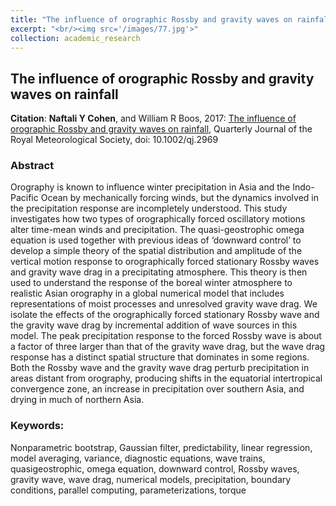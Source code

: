 ```yaml
---
title: "The influence of orographic Rossby and gravity waves on rainfall"
excerpt: "<br/><img src='/images/77.jpg'>"
collection: academic_research
---
```



## The influence of orographic Rossby and gravity waves on rainfall

**Citation**: **Naftali Y Cohen**, and William R Boos, 2017: [The influence of orographic Rossby and gravity waves on rainfall](https://rmets.onlinelibrary.wiley.com/doi/abs/10.1002/qj.2969), Quarterly Journal of the Royal Meteorological Society, doi: 10.1002/qj.2969

### Abstract

Orography is known to influence winter precipitation in Asia and the Indo-Pacific Ocean by mechanically forcing winds, but the dynamics involved in the precipitation response are incompletely understood. This study investigates how two types of orographically forced oscillatory motions alter time-mean winds and precipitation. The quasi-geostrophic omega equation is used together with previous ideas of ‘downward control’ to develop a simple theory of the spatial distribution and amplitude of the vertical motion response to orographically forced stationary Rossby waves and gravity wave drag in a precipitating atmosphere. This theory is then used to understand the response of the boreal winter atmosphere to realistic Asian orography in a global numerical model that includes representations of moist processes and unresolved gravity wave drag. We isolate the effects of the orographically forced stationary Rossby wave and the gravity wave drag by incremental addition of wave sources in this model. The peak precipitation response to the forced Rossby wave is about a factor of three larger than that of the gravity wave drag, but the wave drag response has a distinct spatial structure that dominates in some regions. Both the Rossby wave and the gravity wave drag perturb precipitation in areas distant from orography, producing shifts in the equatorial intertropical convergence zone, an increase in precipitation over southern Asia, and drying in much of northern Asia.


### Keywords:

Nonparametric bootstrap, Gaussian filter, predictability, linear regression, model averaging, variance, diagnostic equations, wave trains, quasigeostrophic, omega equation, downward control, Rossby waves, gravity wave, wave drag,  numerical models, precipitation, boundary conditions, parallel computing, parameterizations, torque
